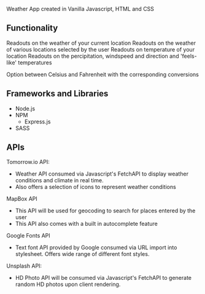 Weather App created in Vanilla Javascript, HTML and CSS

Functionality
-------------
Readouts on the weather of your current location
Readouts on the weather of various locations selected by the user
Readouts on temperature of your location
Readouts on the percipitation, windspeed and direction and 'feels-like' temperatures

Option between Celsius and Fahrenheit with the corresponding conversions

Frameworks and Libraries
------------------------
- Node.js
- NPM
  * Express.js
- SASS

APIs
------------
Tomorrow.io API:
- Weather API consumed via Javascript's FetchAPI to display weather conditions and climate in real time.
- Also offers a selection of icons to represent weather conditions

MapBox API
- This API will be used for geocoding to search for places entered by the user
- This API also comes with a built in autocomplete feature

Google Fonts API
- Text font API provided by Google consumed via URL import into stylesheet. Offers wide range of different font styles.

Unsplash API:
- HD Photo API will be consumed via Javascript's FetchAPI to generate random HD photos upon client rendering.
